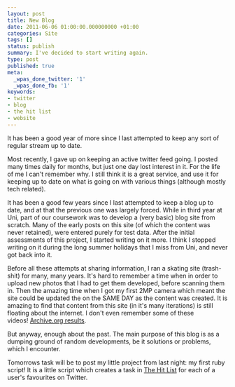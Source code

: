 ```yaml
---
layout: post
title: New Blog
date: 2011-06-06 01:00:00.000000000 +01:00
categories: Site
tags: []
status: publish
summary: I've decided to start writing again. 
type: post
published: true
meta:
  _wpas_done_twitter: '1'
  _wpas_done_fb: '1'
keywords:
- twitter
- blog
- the hit list
- website
---
```

It has been a good year of more since I last attempted to keep any sort of regular stream up to date.

Most recently, I gave up on keeping an active twitter feed going. I posted many times daily for months, but just one day lost interest in it. For the life of me I can't remember why. I still think it is a great service, and use it for keeping up to date on what is going on with various things (although mostly tech related).
<!--more-->
It has been a good few years since I last attempted to keep a blog up to date, and at that the previous one was largely forced. While in third year at Uni, part of our coursework was to develop a (very basic) blog site from scratch. Many of the early posts on this site (of which the content was never retained), were entered purely for test data. After the initial assessments of this project, I started writing on it more. I think I stopped writing on it during the long summer holidays that I miss from Uni, and never got back into it.

Before all these attempts at sharing information, I ran a skating site (trash-shit) for many, many years. It's hard to remember a time when in order to upload new photos that I had to get them developed, before scanning them in. Then the amazing time when I got my first 2MP camera which meant the site could be updated the on the SAME DAY as the content was created. It is amazing to find that content from this site (in it's many iterations) is still floating about the internet. I don't even remember some of these videos! [Archive.org results](http://www.archive.org/search.php?query=creator%3A%22trashshit%22).

But anyway, enough about the past. The main purpose of this blog is as a dumping ground of random developments, be it solutions or problems, which I encounter.

Tomorrows task will be to post my little project from last night: my first ruby script! It is a little script which creates a task in [The Hit List](http://www.potionfactory.com/thehitlist/ "The Hit List") for each of a user's favourites on Twitter.
